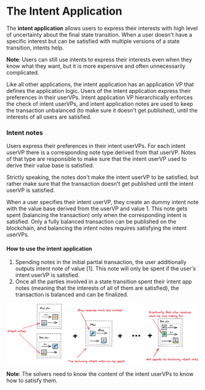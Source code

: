 # The Intent Application

The **intent application** allows users to express their interests with high level of uncertainty about the final state transition. 
When a user doesn't have a specific interest but can be satisfied with multiple versions of a state transition, intents help.

**Note**: Users can still use intents to express their interests even when they know what they want, but it is more expensive and often unnecessarily complicated.

Like all other applications, the intent application has an application VP that defines the application logic. 
Users of the intent application express their preferences in their userVPs.
Intent application VP hierarchically enforces the check of intent userVPs, 
and intent application notes are used to keep the transaction unbalanced (to make sure it doesn't get published), 
until the interests of all users are satisfied.

### Intent notes

Users express their preferences in their intent userVPs. For each intent userVP there is a corresponding note type derived from that userVP.
Notes of that type are responsible to make sure that the intent userVP used to derive their value base is satisfied.

Strictly speaking, the notes don't make the intent userVP to be satisfied, 
but rather make sure that the transaction doesn't get published until the intent userVP is satisfied.

When a user specifies their intent userVP, they create an dummy intent note with the value base derived from the userVP and value 1.
This note gets spent (balancing the transaction) only when the corresponding intent is satisfied. 
Only a fully balanced transaction can be published on the blockchain, 
and balancing the intent notes requires satisfying the intent userVPs.

#### How to use the intent application

1. Spending notes in the initial partial transaction, the user additionally outputs intent note of value [1].
   This note will only be spent if the user's intent userVP is satisfied.
2. Once all the parties involved in a state transition spent their intent app notes (meaning that the interests of all of them are satisfied), the transaction is balanced and can be finalized.
  
![img.png](images/exec_intent_notes.png) 

**Note**: The solvers need to know the content of the intent userVPs to know how to satisfy them.